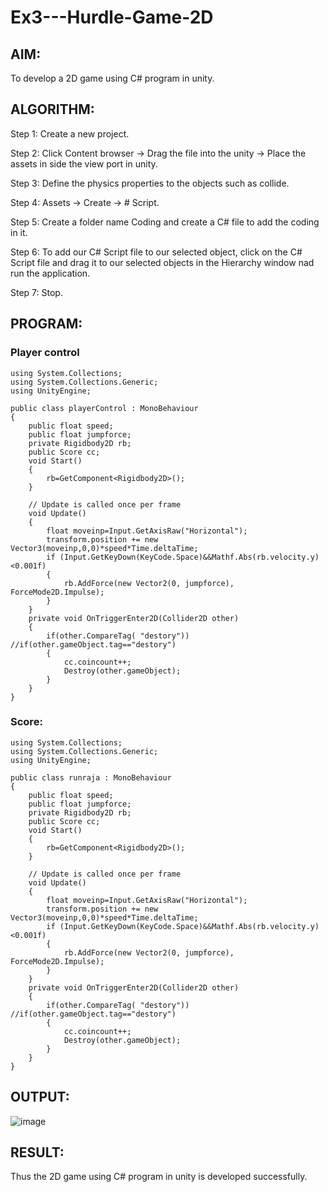 # Ex3---Hurdle-Game-2D

## AIM:
To develop a 2D game using C# program in unity.


## ALGORITHM:
Step 1: Create a new project.

Step 2: Click Content browser -> Drag the file into the unity -> Place the assets in side the view port in unity.

Step 3: Define the physics properties to the objects such as collide.

Step 4: Assets -> Create -> # Script.

Step 5: Create a folder name Coding and create a C# file to add the coding in it.

Step 6: To add our C# Script file to our selected object, click on the C# Script file and drag it to our selected objects in the Hierarchy window nad run the application.

Step 7: Stop.
## PROGRAM:
### Player control
```
using System.Collections;
using System.Collections.Generic;
using UnityEngine;

public class playerControl : MonoBehaviour
{
    public float speed;
    public float jumpforce;
    private Rigidbody2D rb;
    public Score cc;
    void Start()
    {
        rb=GetComponent<Rigidbody2D>();
    }

    // Update is called once per frame
    void Update()
    {
        float moveinp=Input.GetAxisRaw("Horizontal");
        transform.position += new Vector3(moveinp,0,0)*speed*Time.deltaTime;
        if (Input.GetKeyDown(KeyCode.Space)&&Mathf.Abs(rb.velocity.y)<0.001f)
        {
            rb.AddForce(new Vector2(0, jumpforce), ForceMode2D.Impulse);
        }
    }
    private void OnTriggerEnter2D(Collider2D other)
    {
        if(other.CompareTag( "destory"))   //if(other.gameObject.tag=="destory")
        {
            cc.coincount++;
            Destroy(other.gameObject); 
        }  
    }
}
```
### Score:
```
using System.Collections;
using System.Collections.Generic;
using UnityEngine;

public class runraja : MonoBehaviour
{
    public float speed;
    public float jumpforce;
    private Rigidbody2D rb;
    public Score cc;
    void Start()
    {
        rb=GetComponent<Rigidbody2D>();
    }

    // Update is called once per frame
    void Update()
    {
        float moveinp=Input.GetAxisRaw("Horizontal");
        transform.position += new Vector3(moveinp,0,0)*speed*Time.deltaTime;
        if (Input.GetKeyDown(KeyCode.Space)&&Mathf.Abs(rb.velocity.y)<0.001f)
        {
            rb.AddForce(new Vector2(0, jumpforce), ForceMode2D.Impulse);
        }
    }
    private void OnTriggerEnter2D(Collider2D other)
    {
        if(other.CompareTag( "destory"))   //if(other.gameObject.tag=="destory")
        {
            cc.coincount++;
            Destroy(other.gameObject); 
        }  
    }
}   
```
## OUTPUT:
![image](https://github.com/Kousalya22008930/Ex3---Hurdle-Game-2D/assets/119389108/ee93565d-dc1a-4e8e-a870-c41100b27d41)


## RESULT:
Thus the 2D game using C# program in unity is developed successfully.

